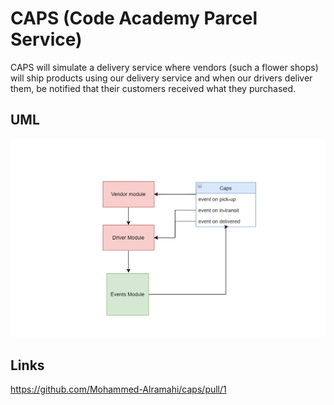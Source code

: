 # CAPS (Code Academy Parcel Service)

CAPS will simulate a delivery service where vendors (such a flower shops) will ship products using our delivery service and when our drivers deliver them, be notified that their customers received what they purchased.

## UML 
![UML](uml.PNG)


## Links

https://github.com/Mohammed-Alramahi/caps/pull/1
